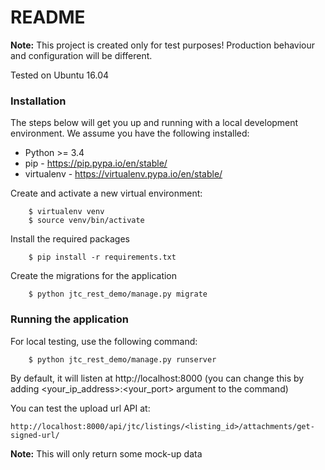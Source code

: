# README #

__Note:__ This project is created only for test purposes! Production behaviour and configuration will be different.

Tested on Ubuntu 16.04

### Installation ###

The steps below will get you up and running with a local development environment. We assume you have the following installed:

* Python >= 3.4
* pip - https://pip.pypa.io/en/stable/
* virtualenv - https://virtualenv.pypa.io/en/stable/

Create and activate a new virtual environment:

```
    $ virtualenv venv
    $ source venv/bin/activate
```

Install the required packages

```
    $ pip install -r requirements.txt
```

Create the migrations for the application

```
    $ python jtc_rest_demo/manage.py migrate
```

### Running the application ###

For local testing, use the following command:

```
    $ python jtc_rest_demo/manage.py runserver
```

By default, it will listen at http://localhost:8000 (you can change this by adding <your_ip_address>:<your_port> argument to the command)

You can test the upload url API at:

```
http://localhost:8000/api/jtc/listings/<listing_id>/attachments/get-signed-url/
```

__Note:__ This will only return some mock-up data
